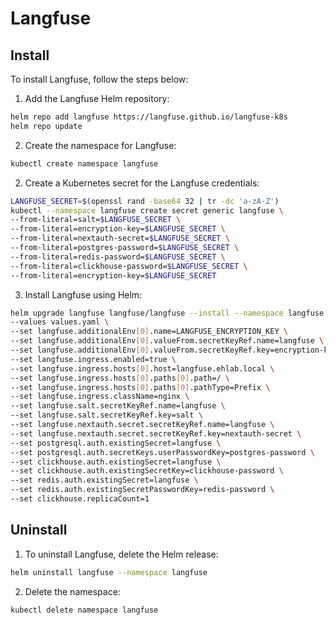 # Langfuse

## Install

To install Langfuse, follow the steps below:

1. Add the Langfuse Helm repository:
```bash
helm repo add langfuse https://langfuse.github.io/langfuse-k8s
helm repo update
```

2. Create the namespace for Langfuse:
```bash
kubectl create namespace langfuse
```

2. Create a Kubernetes secret for the Langfuse credentials:
```bash
LANGFUSE_SECRET=$(openssl rand -base64 32 | tr -dc 'a-zA-Z')
kubectl --namespace langfuse create secret generic langfuse \
--from-literal=salt=$LANGFUSE_SECRET \
--from-literal=encryption-key=$LANGFUSE_SECRET \
--from-literal=nextauth-secret=$LANGFUSE_SECRET \
--from-literal=postgres-password=$LANGFUSE_SECRET \
--from-literal=redis-password=$LANGFUSE_SECRET \
--from-literal=clickhouse-password=$LANGFUSE_SECRET \
--from-literal=encryption-key=$LANGFUSE_SECRET
```

3. Install Langfuse using Helm:
```bash
helm upgrade langfuse langfuse/langfuse --install --namespace langfuse --create-namespace  \
--values values.yaml \
--set langfuse.additionalEnv[0].name=LANGFUSE_ENCRYPTION_KEY \
--set langfuse.additionalEnv[0].valueFrom.secretKeyRef.name=langfuse \
--set langfuse.additionalEnv[0].valueFrom.secretKeyRef.key=encryption-key \
--set langfuse.ingress.enabled=true \
--set langfuse.ingress.hosts[0].host=langfuse.ehlab.local \
--set langfuse.ingress.hosts[0].paths[0].path=/ \
--set langfuse.ingress.hosts[0].paths[0].pathType=Prefix \
--set langfuse.ingress.className=nginx \
--set langfuse.salt.secretKeyRef.name=langfuse \
--set langfuse.salt.secretKeyRef.key=salt \
--set langfuse.nextauth.secret.secretKeyRef.name=langfuse \
--set langfuse.nextauth.secret.secretKeyRef.key=nextauth-secret \
--set postgresql.auth.existingSecret=langfuse \
--set postgresql.auth.secretKeys.userPasswordKey=postgres-password \
--set clickhouse.auth.existingSecret=langfuse \
--set clickhouse.auth.existingSecretKey=clickhouse-password \
--set redis.auth.existingSecret=langfuse \
--set redis.auth.existingSecretPasswordKey=redis-password \
--set clickhouse.replicaCount=1
```


## Uninstall
1. To uninstall Langfuse, delete the Helm release:
```bash
helm uninstall langfuse --namespace langfuse
```

2. Delete the namespace:
```bash
kubectl delete namespace langfuse
```